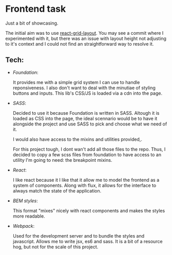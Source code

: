 # Frontend task

Just a bit of showcasing.

The initial aim was to use [react-grid-layout](https://github.com/STRML/react-grid-layout).
You may see a commit where I experimented with it, but there was an issue with layout height not adjusting
to it's context and I could not find an straightforward way to resolve it.


## Tech:
* *Foundation*:

    It provides me with a simple grid system I can use to handle reponsiveness.
    I also don't want to deal with the minutiae of styling buttons and inputs.
    This lib's CSS/JS is loaded via a cdn into the page.

* *SASS*:

    Decided to use it because Foundation is written in SASS.
    Altough it is loaded as CSS into the page, the ideal scennario would be to have it alongside
    the project and use SASS to pick and choose what we need of it.

    I would also have access to the mixins and utilities provided,.

    For this project tough, I dont wan't add all those files to the repo.
    Thus, I decided to copy a few scss files from foundation to have access to an utility I'm going
    to need: the breakpoint mixins.

* *React*:

    I like react because it I like that it allow me to model the frontend as a system of components.
    Along with flux, it allows for the interface to always match the state of the application.

* *BEM styles*:

    This format "mixes" nicely with react components and makes the styles more readable.


* *Webpack*:

    Used for the development server and to bundle the styles and javascript.
    Allows me to write jsx, es6 and sass.
    It is a bit of a resource hog, but not for the scale of this project.

